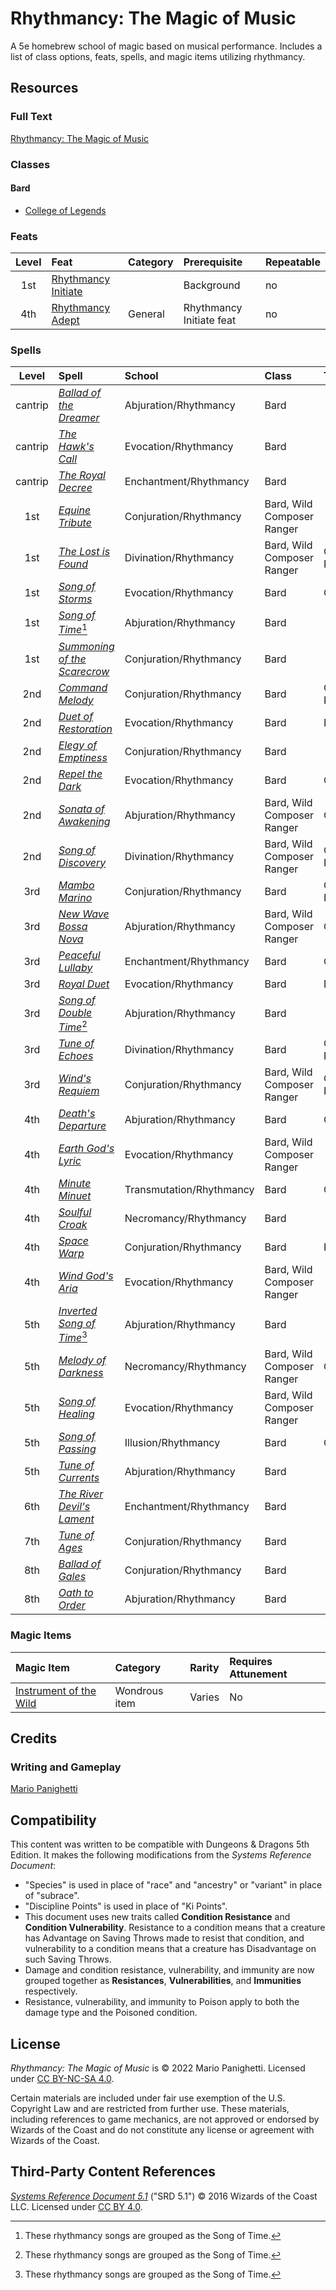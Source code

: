 # Rhythmancy: The Magic of Music

A 5e homebrew school of magic based on musical performance. Includes a list of class options, feats, spells, and magic items utilizing rhythmancy.

## Resources

### Full Text

[Rhythmancy: The Magic of Music](rhythmancy.md)

### Classes

#### Bard

- [College of Legends](rhythmancy.md#college-of-legends)

### Feats

| Level | Feat | Category | Prerequisite | Repeatable |
|:-:|:-|:-|:-|:-|
| 1st | [Rhythmancy Initiate](rhythmancy.md#rhythmancy-initiate) | | Background | no |
| 4th | [Rhythmancy Adept](rhythmancy.md#rhythmancy-adept) | General | Rhythmancy Initiate feat | no |

### Spells

| Level | Spell | School | Class | Tags |
|:-:|:-|:-|:-|:-|
| cantrip | _[Ballad of the Dreamer](rhythmancy.md#ballad-of-the-dreamer)_ | Abjuration/Rhythmancy | Bard | |
| cantrip | _[The Hawk's Call](rhythmancy.md#the-hawks-call)_ | Evocation/Rhythmancy | Bard | |
| cantrip | _[The Royal Decree](rhythmancy.md#the-royal-decree)_ | Enchantment/Rhythmancy | Bard | |
| 1st | _[Equine Tribute](rhythmancy.md#equine-tribute)_ | Conjuration/Rhythmancy | Bard, Wild Composer Ranger | |
| 1st | _[The Lost is Found](rhythmancy.md#the-lost-is-found)_ | Divination/Rhythmancy | Bard, Wild Composer Ranger | Concentration, Ritual |
| 1st | _[Song of Storms](rhythmancy.md#song-of-storms)_ | Evocation/Rhythmancy | Bard | Concentration |
| 1st | _[Song of Time](rhythmancy.md#song-of-time)_[^🪈] | Abjuration/Rhythmancy | Bard | |
| 1st | _[Summoning of the Scarecrow](rhythmancy.md#summoning-of-the-scarecrow)_ | Conjuration/Rhythmancy | Bard | |
| 2nd | _[Command Melody](rhythmancy.md#command-melody)_ | Conjuration/Rhythmancy | Bard | Concentration, Ritual |
| 2nd | _[Duet of Restoration](rhythmancy.md#duet-of-restoration)_ | Evocation/Rhythmancy | Bard | Duet |
| 2nd | _[Elegy of Emptiness](rhythmancy.md#elegy-of-emptiness)_ | Conjuration/Rhythmancy | Bard | |
| 2nd | _[Repel the Dark](rhythmancy.md#repel-the-dark)_ | Evocation/Rhythmancy | Bard | Concentration |
| 2nd | _[Sonata of Awakening](rhythmancy.md#sonata-of-awakening)_ | Abjuration/Rhythmancy | Bard, Wild Composer Ranger | Concentration |
| 2nd | _[Song of Discovery](rhythmancy.md#song-of-discovery)_ | Divination/Rhythmancy | Bard, Wild Composer Ranger | Concentration, Ritual |
| 3rd | _[Mambo Marino](rhythmancy.md#mambo-marino)_ | Conjuration/Rhythmancy | Bard | Concentration, Ritual |
| 3rd | _[New Wave Bossa Nova](rhythmancy.md#new-wave-bossa-nova)_ | Abjuration/Rhythmancy | Bard, Wild Composer Ranger | Concentration |
| 3rd | _[Peaceful Lullaby](rhythmancy.md#peaceful-lullaby)_ | Enchantment/Rhythmancy | Bard | Concentration |
| 3rd | _[Royal Duet](rhythmancy.md#royal-duet)_ | Evocation/Rhythmancy | Bard | Duet |
| 3rd | _[Song of Double Time](rhythmancy.md#song-of-double-time)_[^🪈] | Abjuration/Rhythmancy | Bard | |
| 3rd | _[Tune of Echoes](rhythmancy.md#tune-of-echoes)_ | Divination/Rhythmancy | Bard | Concentration, Ritual |
| 3rd | _[Wind's Requiem](rhythmancy.md#winds-requiem)_ | Conjuration/Rhythmancy | Bard, Wild Composer Ranger | Concentration, Ritual |
| 4th | _[Death's Departure](rhythmancy.md#deaths-departure)_ | Abjuration/Rhythmancy | Bard | Concentration |
| 4th | _[Earth God's Lyric](rhythmancy.md#earth-gods-lyric)_ | Evocation/Rhythmancy | Bard, Wild Composer Ranger | |
| 4th | _[Minute Minuet](rhythmancy.md#minute-minuet)_ | Transmutation/Rhythmancy | Bard | Concentration |
| 4th | _[Soulful Croak](rhythmancy.md#soulful-croak)_ | Necromancy/Rhythmancy | Bard | |
| 4th | _[Space Warp](rhythmancy.md#space-warp)_ | Conjuration/Rhythmancy | Bard | Ritual |
| 4th | _[Wind God's Aria](rhythmancy.md#wind-gods-aria)_ | Evocation/Rhythmancy | Bard, Wild Composer Ranger | |
| 5th | _[Inverted Song of Time](rhythmancy.md#inverted-song-of-time)_[^🪈] | Abjuration/Rhythmancy | Bard | |
| 5th | _[Melody of Darkness](rhythmancy.md#melody-of-darkness)_ | Necromancy/Rhythmancy | Bard, Wild Composer Ranger | Concentration |
| 5th | _[Song of Healing](rhythmancy.md#song-of-healing)_ | Evocation/Rhythmancy | Bard, Wild Composer Ranger | |
| 5th | _[Song of Passing](rhythmancy.md#song-of-passing)_ | Illusion/Rhythmancy | Bard | Concentration |
| 5th | _[Tune of Currents](rhythmancy.md#tune-of-currents)_ | Abjuration/Rhythmancy | Bard | |
| 6th | _[The River Devil's Lament](rhythmancy.md#the-river-devils-lament)_ | Enchantment/Rhythmancy | Bard | |
| 7th | _[Tune of Ages](rhythmancy.md#tune-of-ages)_ | Conjuration/Rhythmancy | Bard | |
| 8th | _[Ballad of Gales](rhythmancy.md#ballad-of-gales)_ | Conjuration/Rhythmancy | Bard | |
| 8th | _[Oath to Order](rhythmancy.md#oath-to-order)_ | Abjuration/Rhythmancy | Bard | |

### Magic Items

| Magic Item | Category | Rarity | Requires Attunement |
|:-|:-|:-|:-|
| [Instrument of the Wild](rhythmancy.md#instrument-of-the-wild) | Wondrous item | Varies | No |

## Credits

### Writing and Gameplay

[Mario Panighetti](https://mario.panighetti.net)

## Compatibility

This content was written to be compatible with Dungeons & Dragons 5th Edition. It makes the following modifications from the _Systems Reference Document_:

- "Species" is used in place of "race" and "ancestry" or "variant" in place of "subrace".
- "Discipline Points" is used in place of "Ki Points".
- This document uses new traits called **Condition Resistance** and **Condition Vulnerability**. Resistance to a condition means that a creature has Advantage on Saving Throws made to resist that condition, and vulnerability to a condition means that a creature has Disadvantage on such Saving Throws.
- Damage and condition resistance, vulnerability, and immunity are now grouped together as **Resistances**, **Vulnerabilities**, and **Immunities** respectively.
- Resistance, vulnerability, and immunity to Poison apply to both the damage type and the Poisoned condition.

## License

_Rhythmancy: The Magic of Music_ is © 2022 Mario Panighetti. Licensed under [CC BY-NC-SA 4.0](https://creativecommons.org/licenses/by-nc-sa/4.0/legalcode).

Certain materials are included under fair use exemption of the U.S. Copyright Law and are restricted from further use. These materials, including references to game mechanics, are not approved or endorsed by Wizards of the Coast and do not constitute any license or agreement with Wizards of the Coast.

## Third-Party Content References

_[Systems Reference Document 5.1](https://dnd.wizards.com/resources/systems-reference-document)_ ("SRD 5.1") © 2016 Wizards of the Coast LLC. Licensed under [CC BY 4.0](https://creativecommons.org/licenses/by/4.0/legalcode).

[^🪈]: These rhythmancy songs are grouped as the Song of Time.

